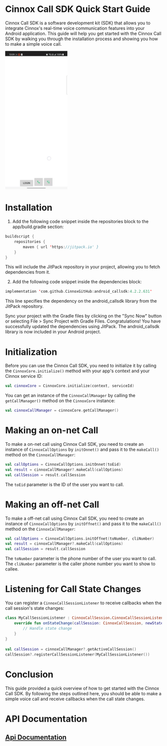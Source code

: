 # Cinnox Call SDK Quick Start Guide
Cinnox Call SDK is a software development kit (SDK) that allows you to integrate Cinnox's real-time voice communication features into your Android application. This guide will help you get started with the Cinnox Call SDK by walking you through the installation process and showing you how to make a simple voice call.

<img src="https://github.com/CinnoxGitHub/android_callsdk_sample_app/blob/main/Demo.gif" width="200">

# Installation
1. Add the following code snippet inside the repositories block to the app/build.gradle section:
   
```kotlin
buildscript {
    repositories {
        maven { url 'https://jitpack.io' }
    }
}
```
This will include the JitPack repository in your project, allowing you to fetch dependencies from it.

2. Add the following code snippet inside the dependencies block:

```kotlin
implementation 'com.github.CinnoxGitHub:android_callsdk:4.2.2.631'
```
This line specifies the dependency on the android_callsdk library from the JitPack repository. 

Sync your project with the Gradle files by clicking on the "Sync Now" button or selecting File > Sync Project with Gradle Files.
Congratulations! You have successfully updated the dependencies using JitPack. The android_callsdk library is now included in your Android project.

# Initialization
Before you can use the Cinnox Call SDK, you need to initialize it by calling the `CinnoxCore.initialize()` method with your app's context and your Cinnox service ID:

```kotlin
val cinnoxCore = CinnoxCore.initialize(context, serviceId)
```

You can get an instance of the `CinnoxCallManager` by calling the `getCallManager()` method on the `CinnoxCore` instance:

```kotlin
val cinnoxCallManager = cinnoxCore.getCallManager()
```

# Making an on-net Call
To make a on-net call using Cinnox Call SDK, you need to create an instance of `CinnoxCallOptions` by `initOnnet()` and pass it to the `makeCall()` method on the `CinnoxCallManager`:

```kotlin
val callOptions = CinnoxCallOptions.initOnnet(toEid)
val result = cinnoxCallManager?.makeCall(callOptions)
val callSession = result.callSession
```

The `toEid` parameter is the ID of the user you want to call.

# Making an off-net Call
To make a off-net call using Cinnox Call SDK, you need to create an instance of `CinnoxCallOptions` by `initOffnet()` and pass it to the `makeCall()` method on the `CinnoxCallManager`:

```kotlin
val callOptions = CinnoxCallOptions.initOffnet(toNumber, cliNumber)
val result = cinnoxCallManager?.makeCall(callOptions)
val callSession = result.callSession
```

The `toNumber` parameter is the phone number of the user you want to call. The `cliNumber` parameter is the caller phone number you want to show to callee.

# Listening for Call State Changes
You can register a `CinnoxCallSessionListener` to receive callbacks when the call session's state changes:

```kotlin
class MyCallSessionListener : CinnoxCallSession.CinnoxCallSessionListener {
    override fun onStateChange(callSession: CinnoxCallSession, newState: State) {
        // Handle state change
    }
}

val callSession = cinnoxCallManager?.getActiveCallSession()
callSession?.registerCallSessionListener(MyCallSessionListener())
```

# Conclusion
This guide provided a quick overview of how to get started with the Cinnox Call SDK. By following the steps outlined here, you should be able to make a simple voice call and receive callbacks when the call state changes.

# API Documentation
## [Api Documentation](https://cinnoxgithub.github.io/android_callsdk_sample_app/)
